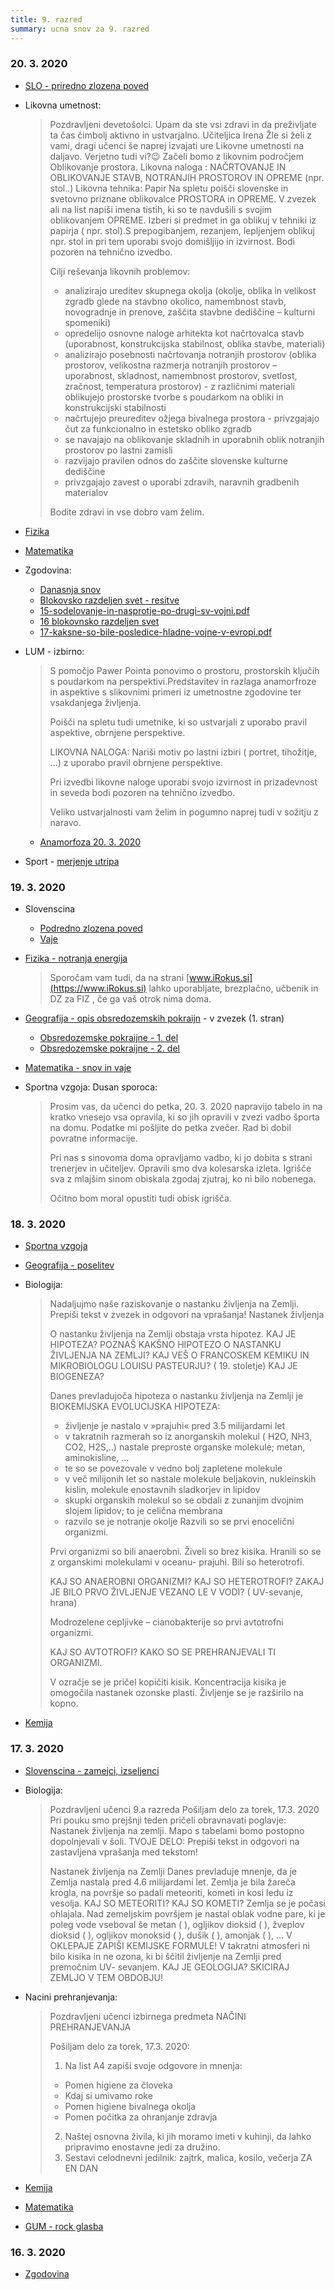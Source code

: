 ```yaml
---
title: 9. razred
summary: ucna snov za 9. razred
---
```


<!--
Drug teden
* [Geografija - opis obsredozemskih pokraijn](geografija/OPIS-OBSREDOZEMSKIH-POKRAJIN.pdf) - v zvezek (ostale strani)

-->

### 20. 3. 2020

* [SLO - priredno zlozena poved](slovenscina/2020-03-20-priredno-zlozena-poved.pdf)
* Likovna umetnost:

    >Pozdravljeni devetošolci.
    >Upam da ste vsi zdravi in da preživljate ta čas čimbolj aktivno in ustvarjalno. Učiteljica Irena Žle si želi z vami, dragi učenci še naprej izvajati ure Likovne umetnosti na daljavo. Verjetno tudi vi?😉
    >Začeli bomo z likovnim področjem Oblikovanje prostora.
    >Likovna naloga : NAČRTOVANJE IN OBLIKOVANJE STAVB, NOTRANJIH PROSTOROV IN OPREME (npr. stol..)
    >Likovna tehnika: Papir
    >Na spletu poišči slovenske in svetovno priznane oblikovalce PROSTORA in OPREME. V zvezek ali na list napiši imena tistih, ki so te navdušili  s svojim oblikovanjem OPREME.
    >Izberi si predmet in ga oblikuj v tehniki iz papirja ( npr. stol).S prepogibanjem, rezanjem,  lepljenjem oblikuj npr. stol in pri tem uporabi svojo domišljijo in izvirnost. Bodi pozoren na tehnično izvedbo.
    >
    >Cilji reševanja likovnih problemov:
    >
    >- analizirajo ureditev skupnega okolja (okolje, oblika in velikost zgradb glede na stavbno okolico, namembnost stavb, novogradnje in prenove, zaščita stavbne dediščine – kulturni spomeniki)
    >- opredelijo osnovne naloge arhitekta kot načrtovalca stavb (uporabnost, konstrukcijska stabilnost, oblika stavbe, materiali)
    >- analizirajo posebnosti načrtovanja notranjih prostorov (oblika prostorov, velikostna razmerja notranjih prostorov – uporabnost, skladnost, namembnost prostorov, svetlost, zračnost, temperatura prostorov) - z različnimi materiali oblikujejo prostorske tvorbe s poudarkom na obliki in konstrukcijski stabilnosti
    >- načrtujejo preureditev ožjega bivalnega prostora - privzgajajo čut za funkcionalno in estetsko obliko zgradb
    >- se navajajo na oblikovanje skladnih in uporabnih oblik notranjih prostorov po lastni zamisli
    >- razvijajo pravilen odnos do zaščite slovenske kulturne dediščine
    >- privzgajajo zavest o uporabi zdravih, naravnih gradbenih materialov
    > 
    >Bodite zdravi in vse dobro vam želim.

* [Fizika](fizika/Navodila2FIZ9.pdf)
* [Matematika](matematika/2020-03-20-matematika.pdf)
* Zgodovina:
    * [Danasnja snov](zgodovina/PETEK_20.3.pdf)
    * [Blokovsko razdeljen svet - resitve](zgodovina/blokovsko-razdeljen-svet-resitve.pdf)
    * [15-sodelovanje-in-nasprotje-po-drugi-sv-vojni.pdf](zgodovina/15-sodelovanje-in-nasprotje-po-drugi-sv-vojni.pdf)
    * [16 blokovnsko razdeljen svet](zgodovina/blokovsko-razdeljen-svet.pdf)
    * [17-kaksne-so-bile-posledice-hladne-vojne-v-evropi.pdf](zgodovina/17-kaksne-so-bile-posledice-hladne-vojne-v-evropi.pdf)
* LUM - izbirno:

    >S pomočjo Pawer Pointa ponovimo  o prostoru, prostorskih ključih s poudarkom na perspektivi.Predstavitev in razlaga anamorfroze in aspektive s slikovnimi primeri iz umetnostne zgodovine ter vsakdanjega življenja.
    >
    >Poišči  na spletu tudi umetnike, ki so ustvarjali z uporabo  pravil aspektive, obrnjene perspektive.
    >
    >LIKOVNA NALOGA: Nariši motiv po lastni izbiri ( portret, tihožitje, ...)  z uporabo pravil obrnjene perspektive.
    >
    >Pri izvedbi likovne naloge uporabi svojo izvirnost in prizadevnost in seveda bodi pozoren na tehnično izvedbo.
    >
    >Veliko ustvarjalnosti vam želim in pogumno naprej tudi v sožitju z naravo.

    * [Anamorfoza 20. 3. 2020](lum/ANAMORFROZA-LS3.pdf)

* Sport - [merjenje utripa](sport/merjenje-srcnega-utripa.pdf)

### 19. 3. 2020

* Slovenscina
    * [Podredno zlozena poved](slovenscina/podredno-zlozena-poved.pdf)
    * [Vaje](slovenscina/2020-03-19-vaje.pdf)
* [Fizika - notranja energija](fizika/Navodila1FIZ9.pdf)

    > Sporočam vam tudi, da na strani [www.iRokus.si](https://www.iRokus.si) lahko uporabljate, brezplačno, učbenik in DZ za FIZ , če ga vaš otrok nima doma.

* [Geografija - opis obsredozemskih pokraijn](geografija/OPIS-OBSREDOZEMSKIH-POKRAJIN.pdf) - v zvezek (1. stran)
    * [Obsredozemske pokraijne - 1. del](geografija/OBSREDOZEMSKE-POKRAJINE-1del.pdf)
    * [Obsredozemske pokraijne - 2. del](geografija/OBSREDOZEMSKE-POKRAJINE-2del.pdf)

* [Matematika - snov in vaje](matematika/2020-03-19-matematika.pdf)
* Sportna vzgoja: Dusan sporoca:

    > Prosim vas, da učenci do petka, 20. 3. 2020 napravijo tabelo in na kratko vnesejo vsa opravila, ki so jih opravili v zvezi vadbo športa na domu. 
    > Podatke mi pošljite do petka zvečer. Rad bi dobil povratne informacije.
    > 
    > Pri nas s sinovoma doma opravljamo vadbo, ki jo dobita s strani trenerjev in učiteljev. Opravili smo dva kolesarska izleta. 
    > Igrišče sva z mlajšim sinom obiskala zgodaj zjutraj, ko ni bilo nobenega.
    > 
    > Očitno bom moral opustiti tudi obisk igrišča.

### 18. 3. 2020

* [Sportna vzgoja](sport/2020-03-18-telesna-vzgoja.pdf)
* [Geografija - poselitev](geografija/2020-03-18-poselitev.pdf)
* Biologija:

    >Nadaljujmo naše raziskovanje o nastanku življenja na Zemlji.
    >Prepiši tekst v zvezek in odgovori na vprašanja!
    >Nastanek življenja
    >
    >O nastanku življenja na Zemlji obstaja vrsta hipotez.
    >KAJ JE HIPOTEZA?
    >POZNAŠ KAKŠNO HIPOTEZO O NASTANKU ŽIVLJENJA NA ZEMLJI?
    >KAJ VEŠ O FRANCOSKEM KEMIKU IN MIKROBIOLOGU LOUISU PASTEURJU? ( 19. stoletje)
    >KAJ JE BIOGENEZA?
    >
    >Danes prevladujoča hipoteza o nastanku življenja na Zemlji je BIOKEMIJSKA EVOLUCIJSKA HIPOTEZA:
    >- življenje je nastalo v »prajuhi« pred 3.5 milijardami let
    >- v takratnih razmerah so iz anorganskih molekul ( H2O, NH3, CO2, H2S,..) nastale preproste organske molekule; metan, aminokisline, …
    >- te so se povezovale v vedno bolj zapletene molekule
    >- v več milijonih let so nastale molekule beljakovin, nukleinskih kislin, molekule enostavnih sladkorjev in lipidov
    >- skupki organskih molekul so se obdali z zunanjim dvojnim slojem lipidov; to je celična membrana
    >- razvilo se je notranje okolje
    >Razvili so se prvi enocelični organizmi.
    >
    >Prvi organizmi so bili anaerobni. Živeli so brez kisika. Hranili so se z organskimi molekulami v oceanu- prajuhi. Bili so heterotrofi.
    >
    >KAJ SO ANAEROBNI ORGANIZMI?
    >KAJ SO HETEROTROFI?
    >ZAKAJ JE BILO PRVO ŽIVLJENJE VEZANO LE V VODI? ( UV-sevanje, hrana)
    >
    >Modrozelene cepljivke – cianobakterije so prvi avtotrofni organizmi.
    >
    >KAJ SO AVTOTROFI? KAKO SO SE PREHRANJEVALI TI ORGANIZMI. 
    >
    >V ozračje se je pričel kopičiti kisik.
    >Koncentracija kisika je omogočila nastanek ozonske plasti. Življenje se je razširilo na kopno.

* [Kemija](kemija/Navodila2KEM9.pdf)

### 17. 3. 2020

* [Slovenscina - zamejci, izseljenci](slovenscina/ZAMEJCI-IZSELJENCI.pdf)
* Biologija:

    >Pozdravljeni učenci 9.a razreda
    >Pošiljam delo za torek, 17.3. 2020
    >Pri pouku smo prejšnji teden pričeli obravnavati poglavje: Nastanek življenja na zemlji.
    >Mapo s tabelami bomo postopno dopolnjevali v šoli.
    >TVOJE DELO:
    >Prepiši tekst in odgovori na zastavljena vprašanja med tekstom!
    >
    >Nastanek življenja na Zemlji
    >Danes prevladuje mnenje, da je Zemlja nastala pred 4.6 milijardami let.
    >Zemlja je bila žareča krogla, na površje so padali meteoriti, kometi in kosi ledu iz vesolja.
    >KAJ SO METEORITI?
    >KAJ SO KOMETI?
    >Zemlja se je počasi ohlajala.
    >Nad zemeljskim površjem je nastal oblak vodne pare, ki je poleg vode vseboval še metan ( ), ogljikov dioksid ( ), žveplov dioksid ( ), ogljikov monoksid ( ), dušik ( ), amonjak ( ), …
    >V OKLEPAJE ZAPIŠI KEMIJSKE FORMULE!
    >V takratni atmosferi ni bilo kisika in ne ozona, ki bi ščitil življenje na Zemlji pred premočnim UV- sevanjem.
    >KAJ JE GEOLOGIJA?
    >SKICIRAJ ZEMLJO V TEM OBDOBJU!

* Nacini prehranjevanja:

    >Pozdravljeni učenci izbirnega predmeta NAČINI PREHRANJEVANJA
    >
    >Pošiljam delo za torek, 17.3. 2020:
    >1. Na list A4 zapiši svoje odgovore in mnenja:
    >- Pomen higiene za človeka
    >- Kdaj si umivamo roke
    >- Pomen higiene bivalnega okolja
    >- Pomen počitka za ohranjanje zdravja
    >
    >2. Naštej osnovna živila, ki jih moramo imeti v kuhinji, da lahko pripravimo enostavne jedi za družino.
    >3. Sestavi celodnevni jedilnik: zajtrk, malica, kosilo, večerja
    >ZA EN DAN

* [Kemija](kemija/2020-03-17-kemija.pdf)
* [Matematika](matematika/2020-03-17-matematika.pdf)
* [GUM - rock glasba](gum/Glasba-rock.pdf)

### 16. 3. 2020

* [Zgodovina](zgodovina/blokovsko-razdeljen-svet.pdf)
